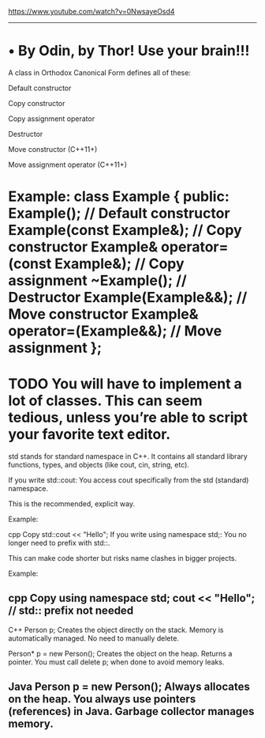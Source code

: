 https://www.youtube.com/watch?v=0NwsayeOsd4

--------------------------------------------------------------
• By Odin, by Thor! Use your brain!!!
=============================================================
A class in Orthodox Canonical Form defines all of these:

Default constructor

Copy constructor

Copy assignment operator

Destructor

Move constructor (C++11+)

Move assignment operator (C++11+)

Example:
class Example {
public:
    Example();                          // Default constructor
    Example(const Example&);            // Copy constructor
    Example& operator=(const Example&); // Copy assignment
    ~Example();                         // Destructor
    Example(Example&&);                 // Move constructor
    Example& operator=(Example&&);      // Move assignment
};
================================================================
**TODO**
You will have to implement a lot of classes. This can seem tedious,
unless you’re able to script your favorite text editor.
================================================================

std stands for standard namespace in C++.
It contains all standard library functions, types, and objects (like cout, cin, string, etc).

If you write std::cout:
You access cout specifically from the std (standard) namespace.

This is the recommended, explicit way.

Example:

cpp
Copy
std::cout << "Hello";
If you write using namespace std;:
You no longer need to prefix with std::.

This can make code shorter but risks name clashes in bigger projects.

Example:

cpp
Copy
using namespace std;
cout << "Hello"; // std:: prefix not needed
-------------------------------------------------------------------

C++
Person p;
Creates the object directly on the stack.
Memory is automatically managed.
No need to manually delete.

Person* p = new Person();
Creates the object on the heap.
Returns a pointer.
You must call delete p; when done to avoid memory leaks.

Java
Person p = new Person();
Always allocates on the heap.
You always use pointers (references) in Java.
Garbage collector manages memory.
-------------------------------------------------------------------